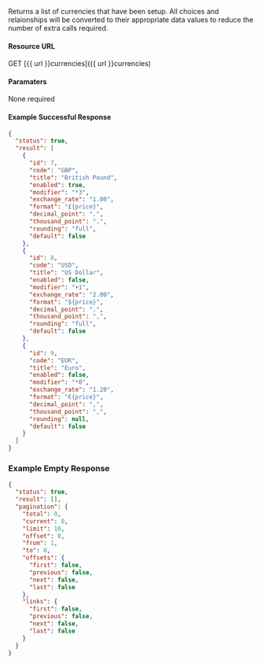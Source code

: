 <!--
@title Get multiple currencies by criteria
@author Moltin Ltd
@description Gets an array of currencies

@sidebar 1
@family Currency
@rate No
@auth Yes
@format JSON
@http GET
@version beta
-->
Returns a list of currencies that have been setup. All choices and relaionships will be converted to their appropriate data values to reduce the number of extra calls required.


#### Resource URL
GET [{{ url }}currencies]({{ url }}currencies)


#### Paramaters
None required

<!--code-->
#### Example Successful Response
``` json
{
  "status": true,
  "result": [
    {
      "id": 7,
      "code": "GBP",
      "title": "British Pound",
      "enabled": true,
      "modifier": "*3",
      "exchange_rate": "1.00",
      "format": "£{price}",
      "decimal_point": ".",
      "thousand_point": ",",
      "rounding": "full",
      "default": false
    },
    {
      "id": 8,
      "code": "USD",
      "title": "US Dollar",
      "enabled": false,
      "modifier": "+1",
      "exchange_rate": "2.00",
      "format": "${price}",
      "decimal_point": ".",
      "thousand_point": ",",
      "rounding": "full",
      "default": false
    },
    {
      "id": 9,
      "code": "EUR",
      "title": "Euro",
      "enabled": false,
      "modifier": "*0",
      "exchange_rate": "1.20",
      "format": "€{price}",
      "decimal_point": ",",
      "thousand_point": ",",
      "rounding": null,
      "default": false
    }
  ]
}
```


### Example Empty Response
``` json
{
  "status": true,
  "result": [],
  "pagination": {
    "total": 0,
    "current": 0,
    "limit": 10,
    "offset": 0,
    "from": 1,
    "to": 0,
    "offsets": {
      "first": false,
      "previous": false,
      "next": false,
      "last": false
    },
    "links": {
      "first": false,
      "previous": false,
      "next": false,
      "last": false
    }
  }
}
```
<!--/code-->